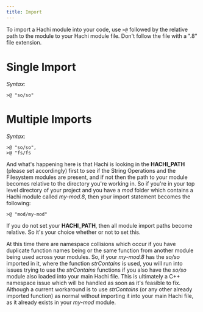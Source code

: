 ```yaml
---
title: Import
---
```


To import a Hachi module into your code, use `>@` followed by the relative path to the module to your Hachi module file. Don't follow the file with a ".8" file extension.

# Single Import

*Syntax*:

    >@ "so/so"

# Multiple Imports

*Syntax*:

    >@ "so/so",
    >@ "fs/fs

And what's happening here is that Hachi is looking in the **HACHI_PATH** (please set accordingly) first to see if the String Operations and the Filesystem modules are present, and if not then the path to your module becomes relative to the directory you're working in. So if you're in your top level directory of your project and you have a *mod* folder which contains a Hachi module called *my-mod.8*, then your import statement becomes the following:

    >@ "mod/my-mod"

If you do not set your **HACHI_PATH**, then all module import paths become relative. So it's your choice whether or not to set this.

At this time there are namespace collisions which occur if you have duplicate function names being or the same function from another module being used across your modules. So, if your *my-mod.8* has the *so/so* imported in it, where the function *strContains* is used, you will run into issues trying to use the *strContains* functions if you also have the *so/so* module also loaded into your main Hachi file. This is ultimately a C++ namespace issue which will be handled as soon as it's feasible to fix. Although a current workaround is to use *strContains* (or any other already imported function) as normal without importing it into your main Hachi file, as it already exists in your *my-mod* module. 
